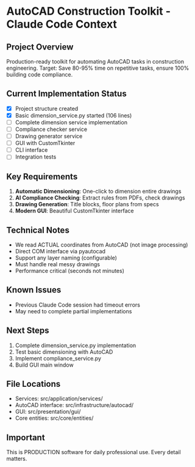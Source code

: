 # AutoCAD Construction Toolkit - Claude Code Context

## Project Overview
Production-ready toolkit for automating AutoCAD tasks in construction engineering.
Target: Save 80-95% time on repetitive tasks, ensure 100% building code compliance.

## Current Implementation Status
- [x] Project structure created
- [x] Basic dimension_service.py started (106 lines)
- [ ] Complete dimension service implementation
- [ ] Compliance checker service
- [ ] Drawing generator service
- [ ] GUI with CustomTkinter
- [ ] CLI interface
- [ ] Integration tests

## Key Requirements
1. **Automatic Dimensioning**: One-click to dimension entire drawings
2. **AI Compliance Checking**: Extract rules from PDFs, check drawings
3. **Drawing Generation**: Title blocks, floor plans from specs
4. **Modern GUI**: Beautiful CustomTkinter interface

## Technical Notes
- We read ACTUAL coordinates from AutoCAD (not image processing)
- Direct COM interface via pyautocad
- Support any layer naming (configurable)
- Must handle real messy drawings
- Performance critical (seconds not minutes)

## Known Issues
- Previous Claude Code session had timeout errors
- May need to complete partial implementations

## Next Steps
1. Complete dimension_service.py implementation
2. Test basic dimensioning with AutoCAD
3. Implement compliance_service.py
4. Build GUI main window

## File Locations
- Services: src/application/services/
- AutoCAD interface: src/infrastructure/autocad/
- GUI: src/presentation/gui/
- Core entities: src/core/entities/

## Important
This is PRODUCTION software for daily professional use. Every detail matters.